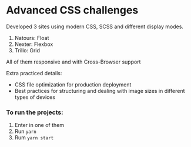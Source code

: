 # Advanced CSS challenges

Developed 3 sites using modern CSS, SCSS and different display modes.

1. Natours: Float
2. Nexter: Flexbox
3. Trillo: Grid

All of them responsive and with Cross-Browser support

Extra practiced details:

- CSS file optimization for production deployment
- Best practices for structuring and dealing with image sizes in different types of devices

### To run the projects:

1. Enter in one of them
2. Run `yarn`
3. Rum `yarn start`

